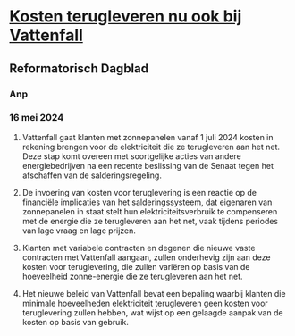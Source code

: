 # [Kosten terugleveren nu ook bij Vattenfall](https://advance.lexis.com/api/document?collection=news&id=urn:contentItem:6C1V-BF51-JCMB-C00R-00000-00&context=1519360)
## Reformatorisch Dagblad
### Anp
### 16 mei 2024

1. Vattenfall gaat klanten met zonnepanelen vanaf 1 juli 2024 kosten in rekening brengen voor de elektriciteit die ze terugleveren aan het net. Deze stap komt overeen met soortgelijke acties van andere energiebedrijven na een recente beslissing van de Senaat tegen het afschaffen van de salderingsregeling.

2. De invoering van kosten voor teruglevering is een reactie op de financiële implicaties van het salderingssysteem, dat eigenaren van zonnepanelen in staat stelt hun elektriciteitsverbruik te compenseren met de energie die ze terugleveren aan het net, vaak tijdens periodes van lage vraag en lage prijzen.

3. Klanten met variabele contracten en degenen die nieuwe vaste contracten met Vattenfall aangaan, zullen onderhevig zijn aan deze kosten voor teruglevering, die zullen variëren op basis van de hoeveelheid zonne-energie die ze terugleveren aan het net.

4. Het nieuwe beleid van Vattenfall bevat een bepaling waarbij klanten die minimale hoeveelheden elektriciteit terugleveren geen kosten voor teruglevering zullen hebben, wat wijst op een gelaagde aanpak van de kosten op basis van gebruik.